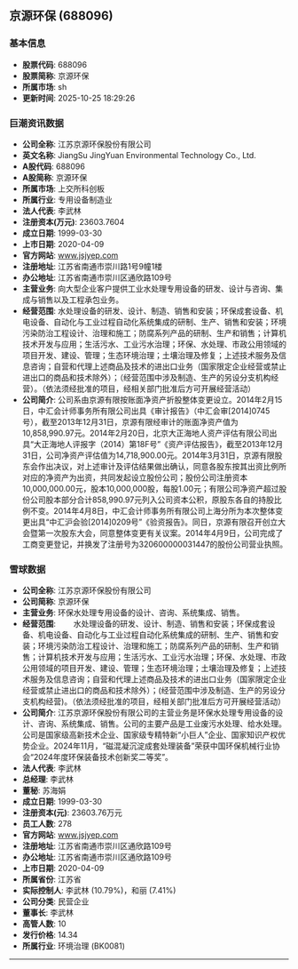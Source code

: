 ## 京源环保 (688096)

### 基本信息

- **股票代码**: 688096
- **股票简称**: 京源环保
- **所属市场**: sh
- **更新时间**: 2025-10-25 18:29:26

### 巨潮资讯数据

- **公司全称**: 江苏京源环保股份有限公司
- **英文名称**: JiangSu JingYuan Environmental Technology Co., Ltd.
- **A股代码**: 688096
- **A股简称**: 京源环保
- **所属市场**: 上交所科创板
- **所属行业**: 专用设备制造业
- **法人代表**: 李武林
- **注册资本(万元)**: 23603.7604
- **成立日期**: 1999-03-30
- **上市日期**: 2020-04-09
- **官方网站**: www.jsjyep.com
- **注册地址**: 江苏省南通市崇川路1号9幢1楼
- **办公地址**: 江苏省南通市崇川区通欣路109号
- **主营业务**: 向大型企业客户提供工业水处理专用设备的研发、设计与咨询、集成与销售以及工程承包业务。
- **经营范围**: 水处理设备的研发、设计、制造、销售和安装；环保成套设备、机电设备、自动化与工业过程自动化系统集成的研制、生产、销售和安装；环境污染防治工程设计、治理和施工；防腐系列产品的研制、生产和销售；计算机技术开发与应用；生活污水、工业污水治理；环保、水处理、市政公用领域的项目开发、建设、管理；生态环境治理；土壤治理及修复；上述技术服务及信息咨询；自营和代理上述商品及技术的进出口业务（国家限定企业经营或禁止进出口的商品和技术除外）；（经营范围中涉及制造、生产的另设分支机构经营）。（依法须经批准的项目，经相关部门批准后方可开展经营活动）
- **公司简介**: 公司系由京源有限按账面净资产折股整体变更设立。2014年2月15日，中汇会计师事务所有限公司出具《审计报告》（中汇会审[2014]0745号），截至2013年12月31日，京源有限经审计的账面净资产值为10,858,990.97元。2014年2月20日，北京大正海地人资产评估有限公司出具“大正海地人评报字（2014）第18F号”《资产评估报告》，截至2013年12月31日，公司净资产评估值为14,718,900.00元。2014年3月31日，京源有限股东会作出决议，对上述审计及评估结果做出确认，同意各股东按其出资比例所对应的净资产为出资，共同发起设立股份公司；股份公司注册资本10,000,000.00元，股本10,000,000股，每股1.00元；有限公司净资产超过股份公司股本部分合计858,990.97元列入公司资本公积，原股东各自的持股比例不变。2014年4月8日，中汇会计师事务所有限公司上海分所为本次整体变更出具“中汇沪会验[2014]0209号”《验资报告》。同日，京源有限召开创立大会暨第一次股东大会，同意整体变更有关议案。2014年4月9日，公司完成了工商变更登记，并换发了注册号为320600000031447的股份公司营业执照。

### 雪球数据

- **公司全称**: 江苏京源环保股份有限公司
- **公司简称**: 京源环保
- **主营业务**: 环保水处理专用设备的设计、咨询、系统集成、销售。
- **经营范围**: 　　水处理设备的研发、设计、制造、销售和安装；环保成套设备、机电设备、自动化与工业过程自动化系统集成的研制、生产、销售和安装；环境污染防治工程设计、治理和施工；防腐系列产品的研制、生产和销售；计算机技术开发与应用；生活污水、工业污水治理；环保、水处理、市政公用领域的项目开发、建设、管理；生态环境治理；土壤治理及修复；上述技术服务及信息咨询；自营和代理上述商品及技术的进出口业务（国家限定企业经营或禁止进出口的商品和技术除外）；(经营范围中涉及制造、生产的另设分支机构经营)。（依法须经批准的项目，经相关部门批准后方可开展经营活动）
- **公司简介**: 江苏京源环保股份有限公司的主营业务是环保水处理专用设备的设计、咨询、系统集成、销售。公司的主要产品是工业废污水处理、给水处理。公司是国家级高新技术企业、国家级专精特新“小巨人”企业、国家知识产权优势企业。2024年11月，“磁混凝沉淀成套处理装备”荣获中国环保机械行业协会“2024年度环保装备技术创新奖二等奖”。
- **法人代表**: 李武林
- **总经理**: 李武林
- **董秘**: 苏海娟
- **成立日期**: 1999-03-30
- **注册资本(元)**: 23603.76万元
- **员工人数**: 278
- **官方网站**: www.jsjyep.com
- **注册地址**: 江苏省南通市崇川区通欣路109号
- **办公地址**: 江苏省南通市崇川区通欣路109号
- **上市日期**: 2020-04-09
- **所属省份**: 江苏省
- **实际控制人**: 李武林 (10.79%)，和丽 (7.41%)
- **公司分类**: 民营企业
- **董事长**: 李武林
- **高管人数**: 10
- **发行价格**: 14.34
- **所属行业**: 环境治理 (BK0081)

---